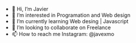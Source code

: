 - 👋 Hi, I’m Javier
- 👀 I’m interested in Programation and Web design
- 🌱 I’m currently learning Web desing | Javascript
- 💞️ I’m looking to collaborate on Freelance
- 📫 How to reach me Instagram: @javexmo

<!---
jotarexx/jotarexx is a ✨ special ✨ repository because its `README.md` (this file) appears on your GitHub profile.
You can click the Preview link to take a look at your changes.
--->
